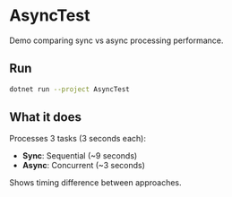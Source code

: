 # AsyncTest

Demo comparing sync vs async processing performance.

## Run

```bash
dotnet run --project AsyncTest
```

## What it does

Processes 3 tasks (3 seconds each):
- **Sync**: Sequential (~9 seconds)
- **Async**: Concurrent (~3 seconds)

Shows timing difference between approaches.
